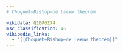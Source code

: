 ```yaml
---
# Choquet–Bishop–de Leeuw theorem

wikidata: Q1076274
msc_classification: 46
wikipedia_links:
  - "[[Choquet–Bishop–de Leeuw theorem]]"
---
```

